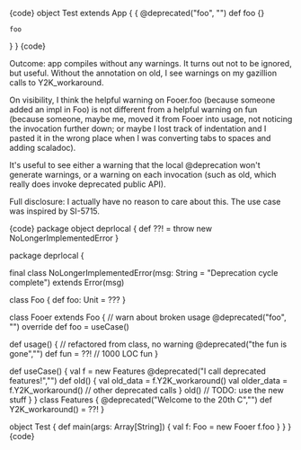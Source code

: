 {code}
object Test extends App {
  {
    @deprecated("foo", "")
    def foo {}

    foo
  }
}
{code}

Outcome: app compiles without any warnings.
It turns out not to be ignored, but useful.  Without the annotation on old, I see warnings on my gazillion calls to Y2K_workaround.

On visibility,  I think the helpful warning on Fooer.foo (because someone added an impl in Foo) is not different from a helpful warning on fun (because someone, maybe me, moved it from Fooer into usage, not noticing the invocation further down; or maybe I lost track of indentation and I pasted it in the wrong place when I was converting tabs to spaces and adding scaladoc).

It's useful to see either a warning that the local @deprecation won't generate warnings, or a warning on each invocation (such as old, which really does invoke deprecated public API).

Full disclosure: I actually have no reason to care about this. The use case was inspired by SI-5715.

{code}
package object deprlocal {
  def ??! = throw new NoLongerImplementedError
}

package deprlocal {

final class NoLongerImplementedError(msg: String = "Deprecation cycle complete") extends Error(msg)

class Foo {
  def foo: Unit = ???
}

class Fooer extends Foo {
  // warn about broken usage
  @deprecated("foo", "") override def foo = useCase()

  def usage() {
    // refactored from class, no warning
    @deprecated("the fun is gone","") def fun = ??!
    // 1000 LOC
    fun
  }

  def useCase() {
    val f = new Features
    @deprecated("I call deprecated features!","") def old() {
      val old_data = f.Y2K_workaround()
      val older_data = f.Y2K_workaround()
      // other deprecated calls
    }
    old() // TODO: use the new stuff
  }
}
class Features {
  @deprecated("Welcome to the 20th C","") def Y2K_workaround() = ??!
}

object Test {
  def main(args: Array[String]) {
    val f: Foo = new Fooer
    f.foo
  }
}
}
{code}
